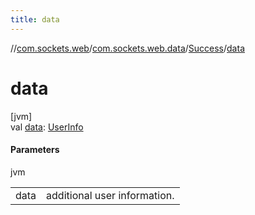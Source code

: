 ```yaml
---
title: data
---
```

//[com.sockets.web](../../../index.html)/[com.sockets.web.data](../index.html)/[Success](index.html)/[data](data.html)



# data



[jvm]\
val [data](data.html): [UserInfo](../-user-info/index.html)



#### Parameters


jvm

| | |
|---|---|
| data | additional user information. |




